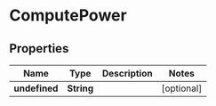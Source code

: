 

# ComputePower

## Properties

Name | Type | Description | Notes
------------ | ------------- | ------------- | -------------
**undefined** | **String** |  |  [optional]



